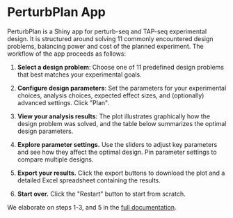 # PerturbPlan App

PerturbPlan is a Shiny app for perturb-seq and TAP-seq experimental design. It is structured around solving 11 commonly encountered design problems, balancing power and cost of the planned experiment. The workflow of the app proceeds as follows:

1. **Select a design problem**: Choose one of 11 predefined design problems that best matches your experimental goals.

2. **Configure design parameters**: Set the parameters for your experimental choices, analysis choices, expected effect sizes, and (optionally) advanced settings. Click "Plan".

3. **View your analysis results**: The plot illustrates graphically how the design problem was solved, and the table below summarizes the optimal design parameters.

4. **Explore parameter settings.** Use the sliders to adjust key parameters and see how they affect the optimal design. Pin parameter settings to compare multiple designs.

5. **Export your results.** Click the export buttons to download the plot and a detailed Excel spreadsheet containing the results.

6. **Start over.** Click the "Restart" button to start from scratch.

We elaborate on steps 1-3, and 5 in the [full documentation](https://katsevich-lab.github.io/perturbplanApp/articles/perturbplanapp.html).
